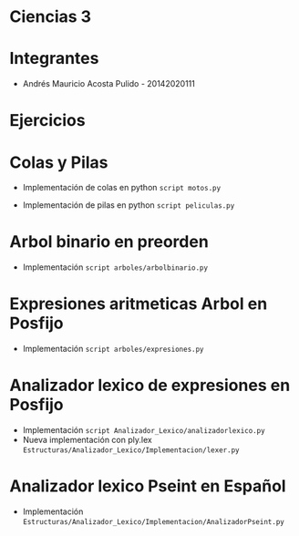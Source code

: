 Ciencias 3
==================================================
Integrantes
==================================================

+ Andrés Mauricio Acosta Pulido - 20142020111



Ejercicios
==================================================

Colas y Pilas
==================================================

+ Implementación de colas en python `script motos.py`

+ Implementación de pilas en python `script peliculas.py`

Arbol binario en preorden
==================================================

+ Implementación `script arboles/arbolbinario.py`

Expresiones aritmeticas Arbol en Posfijo
==================================================
+ Implementación `script arboles/expresiones.py`

Analizador lexico de expresiones en Posfijo
==================================================
+ Implementación `script Analizador_Lexico/analizadorlexico.py`
+ Nueva implementación con ply.lex `Estructuras/Analizador_Lexico/Implementacion/lexer.py`

Analizador lexico Pseint en Español
==================================================
+ Implementación `Estructuras/Analizador_Lexico/Implementacion/AnalizadorPseint.py`
